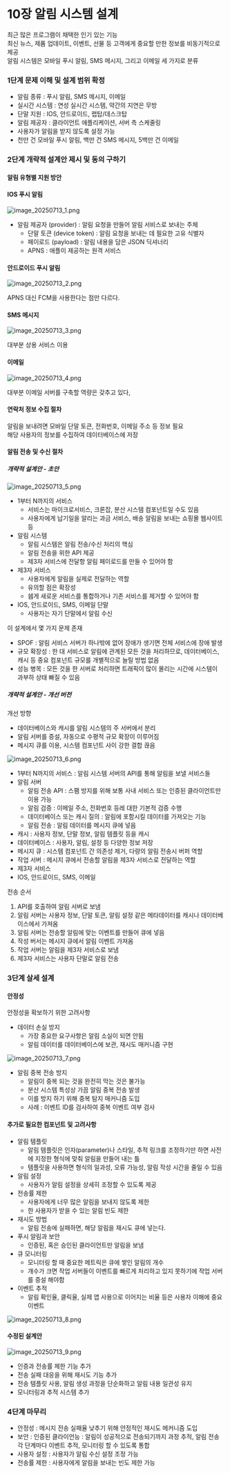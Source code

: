 # 10장 알림 시스템 설계

최근 많은 프로그램이 채택한 인기 있는 기능  
최신 뉴스, 제품 업데이트, 이벤트, 선물 등 고객에게 중요할 만한 정보를 비동기적으로 제공  
알림 시스템은 모바일 푸시 알림, SMS 메시지, 그리고 이메일 세 가지로 분류

### 1단계 문제 이해 및 설계 범위 확정

- 알림 종류 : 푸시 알림, SMS 메시지, 이메일
- 실시간 시스템 : 연성 실시간 시스템, 약간의 지연은 무방
- 단말 지원 : IOS, 안드로이드, 랩탑/데스크탑
- 알림 제공자 : 클라이언트 애플리케이션, 서버 측 스케줄링
- 사용자가 알림을 받지 않도록 설정 가능
- 천만 건 모바일 푸시 알림, 백만 건 SMS 메시지, 5백만 건 이메일

### 2단계 개략적 설계안 제시 및 동의 구하기

#### 알림 유형별 지원 방안

#### IOS 푸시 알림

![image_20250713_1.png](img/image_20250713_1.png)

- 알림 제공자 (provider) : 알림 요청을 만들어 알림 서비스로 보내는 주체
  - 단말 토큰 (device token) : 알림 요청을 보내는 데 필요한 고유 식별자
  - 페이로드 (payload) : 알림 내용을 담은 JSON 딕셔너리
  - APNS : 애플이 제공하는 원격 서비스

#### 안드로이드 푸시 알림

![image_20250713_2.png](img/image_20250713_2.png)

APNS 대신 FCM을 사용한다는 점만 다르다.

#### SMS 메시지

![image_20250713_3.png](img/image_20250713_3.png)

대부분 상용 서비스 이용

#### 이메일

![image_20250713_4.png](img/image_20250713_4.png)

대부분 이메일 서버를 구축할 역량은 갖추고 있다,

#### 연락처 정보 수집 절차

알림을 보내려면 모바일 단말 토큰, 전화번호, 이메일 주소 등 정보 필요  
해당 사용자의 정보를 수집하여 데이터베이스에 저장

#### 알림 전송 및 수신 절차

##### 개략적 설계안 - 초안

![image_20250713_5.png](img/image_20250713_5.png)

- 1부터 N까지의 서비스
  - 서비스는 마이크로서비스, 크론잡, 분산 시스템 컴포넌트일 수도 있음
  - 사용자에게 납기일을 알리는 과금 서비스, 배송 알림을 보내는 쇼핑몰 웹사이트 등
- 알림 시스템
  - 알림 시스템은 알림 전송/수신 처리의 핵심
  - 알림 전송을 위한 API 제공
  - 제3자 서비스에 전달항 알림 페이로드를 만들 수 있어야 함
- 제3자 서비스
  - 사용자에게 알림을 실제로 전달하는 역할
  - 유의할 점은 확장성
  - 쉡게 새로운 서비스를 통합하거나 기존 서비스를 제거할 수 있어야 함
- IOS, 안드로이드, SMS, 이메일 단말
  - 사용자는 자기 단말에서 알림 수신

이 설계에서 몇 가지 문제 존재

- SPOF : 알림 서비스 서버가 하나밖에 없어 장애가 생기면 전체 서비스에 장애 발생
- 규모 확장성 : 한 대 서비스로 알림에 관계된 모든 것을 처리하므로, 데이터베이스, 캐시 등 중요 컴포넌트 규모를 개별적으로 늘릴 방법 없음
- 성능 병목 : 모든 것을 한 서버로 처리하면 트래픽이 많이 몰리는 시간에 시스템이 과부하 상태 빠질 수 있음

##### 개략적 설계안 - 개선 버전

개선 방향

- 데이터베이스와 캐시를 알림 시스템의 주 서버에서 분리
- 알림 서버를 증설, 자동으로 수평적 규모 확장이 이루어짐
- 메시지 큐를 이용, 시스템 컴포넌트 사이 강한 결합 끊음

![image_20250713_6.png](img/image_20250713_6.png)

- 1부터 N까지의 서비스 : 알림 시스템 서버의 API를 통해 알림을 보낼 서비스들
- 알림 서버
  - 알림 전송 API : 스팸 방지를 위해 보통 사내 서비스 또는 인증된 클라이언트만 이용 가능
  - 알림 검증 : 이메일 주소, 전화번호 등레 대한 기본적 검증 수행
  - 데이터베이스 또는 캐시 질의 : 알림에 포함시킬 데이터를 가져오는 기능
  - 알림 전송 : 알림 데이터를 메시지 큐에 넣음
- 캐시 : 사용자 정보, 단말 정보, 알림 템플릿 등을 캐시
- 데이터베이스 : 사용자, 알림, 설정 등 다양한 정보 저장
- 메시지 큐 : 시스템 컴포넌트 간 의존성 제거, 다량의 알림 전송시 버퍼 역할
- 작업 서버 : 메시지 큐에서 전송할 알림을 제3자 서비스로 전달하는 역할
- 제3자 서비스
- IOS, 안드로이드, SMS, 이메일

전송 순서

1. API를 호출하여 알림 서버로 보냄
2. 알림 서버는 사용자 정보, 단말 토큰, 알림 설정 같은 메타데이터를 캐시나 데이터베이스에서 가져옴
3. 알림 서버는 전송할 알림에 맞는 이벤트를 만들어 큐에 넣음
4. 작성 버서는 메시지 큐에서 알림 이벤트 가져옴
5. 작업 서버는 알림을 제3자 서비스로 보냄
6. 제3자 서비스는 사용자 단말로 알림 전송

### 3단계 살세 설계

#### 안정성

안정성을 확보하기 위한 고려사항

- 데이터 손실 방지
  - 가장 중요한 요구사항은 알림 소실이 되면 안됨
  - 알림 데이터를 데이터베이스에 보관, 재시도 매커니즘 구현

![image_20250713_7.png](img/image_20250713_7.png)

- 알림 중복 전송 방지
  - 알림이 중복 되는 것을 완전히 막는 것은 불가능
  - 분산 시스템 특성상 가끔 알림 중복 전송 발생
  - 이를 방지 하기 위해 중복 탐지 매커니즘 도입
  - 사례 : 이벤트 ID를 검사하여 중복 이벤트 여부 검사

#### 추가로 필요한 컴포넌트 및 고려사항

- 알림 템플릿
  - 알림 템플릿은 인자(parameter)나 스타일, 추적 링크를 조정하기만 하면 사전에 지정한 형식에 맞춰 알림을 만들어 내는 틀
  - 템플릿을 사용하면 형식의 일과성, 오류 가능성, 알림 작성 시간을 줄일 수 있음
- 알림 설정
  - 사용자가 알림 설정을 상세히 조정할 수 있도록 제공
- 전송률 제한
  - 사용자에게 너무 많은 알림을 보내지 않도록 제한
  - 한 사용자가 받을 수 있는 알림 빈도 제한
- 재시도 방법
  - 알림 전송에 실패하면, 해당 알림을 재시도 큐에 넣는다.
- 푸시 알림과 보안
  - 인증된, 혹은 승인된 클라이언트만 알림을 보냄
- 큐 모니터링
  - 모니터링 할 때 중요한 메트릭은 큐에 쌓인 알림의 개수
  - 개수가 크면 작업 서버들이 이벤트를 빠르게 처리하고 있지 못하기에 작업 서버를 증설 해야함
- 이벤트 추적
  - 알림 확인율, 클릭율, 실제 앱 사용으로 이어지는 비율 등은 사용자 이해에 중요 이벤트

![image_20250713_8.png](img/image_20250713_8.png)

#### 수정된 설계안

![image_20250713_9.png](img/image_20250713_9.png)

- 인증과 전송률 제한 기능 추가
- 전송 실패 대응을 위해 재시도 기능 추가
- 전송 템플릿 사용, 알림 생성 과정을 단순화하고 알림 내용 일관성 유지
- 모니터링과 추적 시스템 추가

### 4단계 마무리

- 안정성 : 메시지 전송 실패율 낮추기 위해 안정적인 재시도 메커니즘 도입
- 보안 : 인증된 클라이언능 : 알림이 성공적으로 전송되기까지 과정 추적, 알림 전송 각 단계마다 이벤트 추적, 모니터링 할 수 있도록 통합
- 사용자 설정 : 사용자가 알림 수신 설정 조정 가능
- 전송률 제한 : 사용자에게 알림을 보내는 빈도 제한 가능
